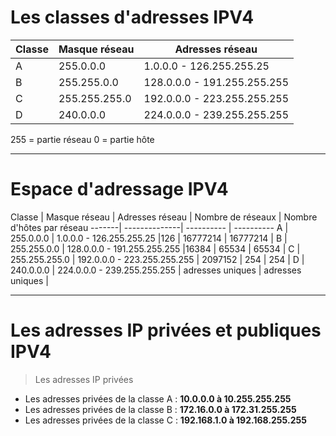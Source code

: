 # Les classes d'adresses IPV4

Classe | Masque réseau | Adresses réseau | 
-------| --------------| ----------      | 
A      | 255.0.0.0     | 1.0.0.0 - 126.255.255.25 | 
B      | 255.255.0.0   | 128.0.0.0 - 191.255.255.255 |
C      | 255.255.255.0 | 192.0.0.0 - 223.255.255.255 |
D      | 240.0.0.0     | 224.0.0.0 - 239.255.255.255 |

255 = partie réseau
0 = partie hôte

-----------------------------------------------------------

# Espace d'adressage IPV4

Classe | Masque réseau | Adresses réseau | Nombre de réseaux | Nombre d'hôtes par réseau
-------| --------------| ----------      |  ----------
A      | 255.0.0.0     | 1.0.0.0 - 126.255.255.25 |126 | 16777214 | 16777214 |
B      | 255.255.0.0   | 128.0.0.0 - 191.255.255.255 |16384 | 65534 | 65534 |
C      | 255.255.255.0 | 192.0.0.0 - 223.255.255.255 | 2097152 | 254 | 254 |
D      | 240.0.0.0     | 224.0.0.0 - 239.255.255.255 | adresses uniques | adresses uniques |

-----------------------------------------------------------

# Les adresses IP privées et publiques IPV4

> Les adresses IP privées

-    Les adresses privées de la classe A : <b> 10.0.0.0 à 10.255.255.255 </b>
-    Les adresses privées de la classe B : <b> 172.16.0.0 à 172.31.255.255 </b>
-    Les adresses privées de la classe C : <b> 192.168.1.0 à 192.168.255.255 </b>
